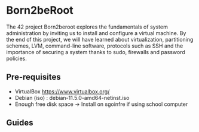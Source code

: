 # Born2beRoot

The 42 project Born2beroot explores the fundamentals of system administration by inviting us to install and configure a virtual machine. By the end of this project, we will have learned about virtualization, partitioning schemes, LVM, command-line software, protocols such as SSH and the importance of securing a system thanks to sudo, firewalls and password policies.

## Pre-requisites

* VirtualBox https://www.virtualbox.org/
* Debian (iso) : debian-11.5.0-amd64-netinst.iso
* Enough free disk space -> Install on sgoinfre if using school computer

## Guides

